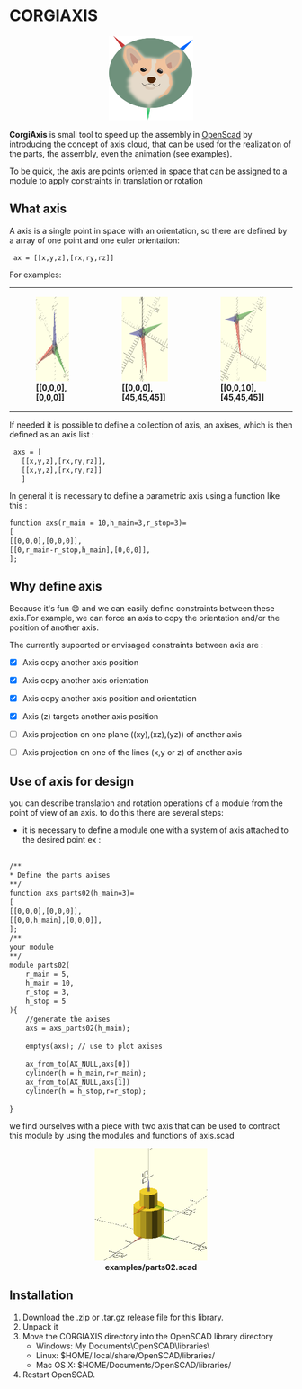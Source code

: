 
CORGIAXIS
=========

<p align="center">
  <img src="image/corgiAxis.png" width='150' height='150' />
</p>


**CorgiAxis** is small tool to speed up the assembly in [OpenScad](https://openscad.org/) by introducing the concept of axis cloud, that can  be used for the realization of the parts, the assembly, even the animation (see examples). 

To be quick, the axis are points oriented in space that can be assigned to a module to apply constraints in translation or rotation 

What axis
----------

A axis is a single point in space with an orientation, so there are defined by a array of one point and one euler orientation:

<pre><code> ax = [[x,y,z],[rx,ry,rz]]</code></pre>

For examples:

<table align="center">
<tr>
   <td>
      <figure> 
      <img src='image/axis[[0,0,0],[0,0,0]].png' width='150' height='150' />
      <figcaption ><b>[[0,0,0],[0,0,0]]</b></figcaption>
      </figure>
   </td>
   <td>
      <figure> 
      <img src='image/axis[[0,0,0],[45,45,45]].png' width='150' height='150' />
      <figcaption ><b>[[0,0,0],[45,45,45]]</b></figcaption>
      </figure>
   </td>
   <td>
      <figure> 
      <img src='image/axis[[0,0,10],[45,45,45]].png' width='150' height='150' />
      <figcaption ><b>[[0,0,10],[45,45,45]]</b></figcaption>
      </figure>
   </td>
</tr>
</table>

If needed it is possible to define a collection of axis, an axises, which is then defined as an axis list :

<pre><code> axs = [
   [[x,y,z],[rx,ry,rz]],
   [[x,y,z],[rx,ry,rz]]
   ]
</code></pre>

In general it is necessary to define a parametric axis using a function like this :

<pre><code>function axs(r_main = 10,h_main=3,r_stop=3)=
[
[[0,0,0],[0,0,0]],
[[0,r_main-r_stop,h_main],[0,0,0]],
];
</code></pre>
Why define axis
----------------


Because it's fun :smile: and we can easily define constraints between these axis.For example, we can force an axis to copy the orientation and/or the position of another axis.

The currently supported or envisaged constraints between axis are :

- [x] Axis copy another axis position 
- [x] Axis copy another axis orientation
- [x] Axis copy another axis position and orientation
- [x] Axis (z) targets another axis position
- [ ] Axis projection on one plane ((xy),(xz),(yz)) of another axis
- [ ] Axis projection on one of the lines (x,y or z) of another axis



Use of axis for design 
-----------------------

you can describe translation and rotation operations of a module from the point of view of an axis. to do this there are several steps:

   - it is necessary to define a module one with a system of axis attached to the desired point ex :

<pre><code>
/**
* Define the parts axises 
**/
function axs_parts02(h_main=3)=
[
[[0,0,0],[0,0,0]],
[[0,0,h_main],[0,0,0]],
];
/**
your module
**/
module parts02(
    r_main = 5,
    h_main = 10,
    r_stop = 3,
    h_stop = 5
){
    //generate the axises 
    axs = axs_parts02(h_main);
    
    emptys(axs); // use to plot axises

    ax_from_to(AX_NULL,axs[0])
    cylinder(h = h_main,r=r_main);
    ax_from_to(AX_NULL,axs[1])
    cylinder(h = h_stop,r=r_stop);

}
</code></pre>

we find ourselves with a piece with two axis that can be used to contract this module by using the modules and functions of axis.scad

<figure align="center"> 
<img src='image/part02.png' width='200' height='200' />
<figcaption ><b>examples/parts02.scad</b></figcaption>
</figure>


Installation 
------------

1. Download the .zip or .tar.gz release file for this library.
2. Unpack it
3. Move the CORGIAXIS directory into the OpenSCAD library directory
   - Windows: My Documents\OpenSCAD\libraries\
   - Linux: $HOME/.local/share/OpenSCAD/libraries/
   - Mac OS X: $HOME/Documents/OpenSCAD/libraries/
5. Restart OpenSCAD.


